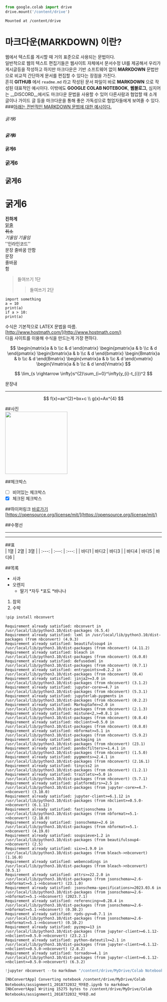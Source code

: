 ```python
from google.colab import drive
drive.mount('/content/drive')
```

    Mounted at /content/drive


# 마크다운(MARKDOWN) 이란?  
웹에서 텍스트를 게시할 때 거의 표준으로 사용되는 문법이다.   
일반적으로 웹의 텍스트 편집기들은 웹사이트 자체에서 문서수정 UI를 제공해서 우리가 게시글등을 작성하고 하지만 마크다운은 기반 소프트웨어 없이 **MARKDOWN** 문법만으로 비교적 간단하게 문서를 편집할 수 있다는 장점을 가진다.   
흔히 **GITHUB** 에서 `readme.md` 라고 작성된 문서 파일이 바로 **MARKDOWN** 으로 작성된 대표적인 예시이다. 이밖에도 __GOOGLE COLAB NOTEBOOK__, __웹블로그__, 심지어는 __DISCORD__에서도 마크다운 문법을 사용할 수 있어 다른사람과 협업할 때 소개 글이나 가이드 글 등을 마크다운을 통해 좋은 가독성으로 협업자들에게 보여줄 수 있다.   
###<u>아래는 전반적인 MARKDOWN 문법에 대한 예시이다.</u>

###### 굵게6
##### 굵게6
#### 굵게6
### 굵게6
## 굵게6
# 굵게6

**진하게**  
<u>밑줄</u>  
~~취소~~  
*기울임*
*기울임*  
''인라인코드''  
문장 줄바꿈 안함  
문장  
줄바꿈  
함  
>들여쓰기 1단
>>들여쓰기 2단  

    import something
    a = 10
    print(a)
    if a > 10:
    print(a)

수식은 기본적으로 LATEX 문법을 따름.  
[http://www.hostmath.com/](http://www.hostmath.com/)  
다음 사이트를 이용해 수식을 만드는게 가장 편하다.  


$$
\begin{matrix}a & b \\c & d \end{matrix} \begin{pmatrix}a & b \\c & d \end{pmatrix} \begin{bmatrix}a & b \\c & d \end{bmatrix} \begin{Bmatrix}a & b \\c & d \end{Bmatrix} \begin{vmatrix}a & b \\c & d \end{vmatrix} \begin{Vmatrix}a & b \\c & d \end{Vmatrix}
$$  

$$
\lim_{s \rightarrow \infty}s^{2}\sum_{i=0}^\infty(y_{i}-t_{i})^2
$$  

문장내
* * *
$$
f(x)=ax^{2}+bx+c \\ g(x)=Ax^{4}
$$

##사진  
<img src="https://mblogthumb-phinf.pstatic.net/20160127_177/krazymouse_1453865104404DjQIi_PNG/%C4%AB%C4%AB%BF%C0%C7%C1%B7%BB%C1%EE_%B6%F3%C0%CC%BE%F0.png?type=w2" width="200" height="200"/>  

##체크박스  
* [ ]  비어있는 체크박스
* [x]  체크된 체크박스  
   
##하이퍼링크
[바로가기](https://opensource.org/license/mit/)  
[https://opensource.org/license/mit/](https://opensource.org/license/mit/)  
   
##수평선   
* * *   
* * *   

##표  
 | 1열  | 2열 | 3열 |
 | :---: | :---: | :---: |
 | 바디1 | 바디2 | 바디3 |
 | 바디4 | 바디5 | 바디6 |

##목록  
* 사과
* 오렌지
  * 딸기
  *자두
*포도
*바나나
1. 참외
2. 수박


```python
!pip install nbconvert
```

    Requirement already satisfied: nbconvert in /usr/local/lib/python3.10/dist-packages (6.5.4)
    Requirement already satisfied: lxml in /usr/local/lib/python3.10/dist-packages (from nbconvert) (4.9.3)
    Requirement already satisfied: beautifulsoup4 in /usr/local/lib/python3.10/dist-packages (from nbconvert) (4.11.2)
    Requirement already satisfied: bleach in /usr/local/lib/python3.10/dist-packages (from nbconvert) (6.0.0)
    Requirement already satisfied: defusedxml in /usr/local/lib/python3.10/dist-packages (from nbconvert) (0.7.1)
    Requirement already satisfied: entrypoints>=0.2.2 in /usr/local/lib/python3.10/dist-packages (from nbconvert) (0.4)
    Requirement already satisfied: jinja2>=3.0 in /usr/local/lib/python3.10/dist-packages (from nbconvert) (3.1.2)
    Requirement already satisfied: jupyter-core>=4.7 in /usr/local/lib/python3.10/dist-packages (from nbconvert) (5.3.1)
    Requirement already satisfied: jupyterlab-pygments in /usr/local/lib/python3.10/dist-packages (from nbconvert) (0.2.2)
    Requirement already satisfied: MarkupSafe>=2.0 in /usr/local/lib/python3.10/dist-packages (from nbconvert) (2.1.3)
    Requirement already satisfied: mistune<2,>=0.8.1 in /usr/local/lib/python3.10/dist-packages (from nbconvert) (0.8.4)
    Requirement already satisfied: nbclient>=0.5.0 in /usr/local/lib/python3.10/dist-packages (from nbconvert) (0.8.0)
    Requirement already satisfied: nbformat>=5.1 in /usr/local/lib/python3.10/dist-packages (from nbconvert) (5.9.2)
    Requirement already satisfied: packaging in /usr/local/lib/python3.10/dist-packages (from nbconvert) (23.1)
    Requirement already satisfied: pandocfilters>=1.4.1 in /usr/local/lib/python3.10/dist-packages (from nbconvert) (1.5.0)
    Requirement already satisfied: pygments>=2.4.1 in /usr/local/lib/python3.10/dist-packages (from nbconvert) (2.16.1)
    Requirement already satisfied: tinycss2 in /usr/local/lib/python3.10/dist-packages (from nbconvert) (1.2.1)
    Requirement already satisfied: traitlets>=5.0 in /usr/local/lib/python3.10/dist-packages (from nbconvert) (5.7.1)
    Requirement already satisfied: platformdirs>=2.5 in /usr/local/lib/python3.10/dist-packages (from jupyter-core>=4.7->nbconvert) (3.10.0)
    Requirement already satisfied: jupyter-client>=6.1.12 in /usr/local/lib/python3.10/dist-packages (from nbclient>=0.5.0->nbconvert) (6.1.12)
    Requirement already satisfied: fastjsonschema in /usr/local/lib/python3.10/dist-packages (from nbformat>=5.1->nbconvert) (2.18.0)
    Requirement already satisfied: jsonschema>=2.6 in /usr/local/lib/python3.10/dist-packages (from nbformat>=5.1->nbconvert) (4.19.0)
    Requirement already satisfied: soupsieve>1.2 in /usr/local/lib/python3.10/dist-packages (from beautifulsoup4->nbconvert) (2.5)
    Requirement already satisfied: six>=1.9.0 in /usr/local/lib/python3.10/dist-packages (from bleach->nbconvert) (1.16.0)
    Requirement already satisfied: webencodings in /usr/local/lib/python3.10/dist-packages (from bleach->nbconvert) (0.5.1)
    Requirement already satisfied: attrs>=22.2.0 in /usr/local/lib/python3.10/dist-packages (from jsonschema>=2.6->nbformat>=5.1->nbconvert) (23.1.0)
    Requirement already satisfied: jsonschema-specifications>=2023.03.6 in /usr/local/lib/python3.10/dist-packages (from jsonschema>=2.6->nbformat>=5.1->nbconvert) (2023.7.1)
    Requirement already satisfied: referencing>=0.28.4 in /usr/local/lib/python3.10/dist-packages (from jsonschema>=2.6->nbformat>=5.1->nbconvert) (0.30.2)
    Requirement already satisfied: rpds-py>=0.7.1 in /usr/local/lib/python3.10/dist-packages (from jsonschema>=2.6->nbformat>=5.1->nbconvert) (0.10.2)
    Requirement already satisfied: pyzmq>=13 in /usr/local/lib/python3.10/dist-packages (from jupyter-client>=6.1.12->nbclient>=0.5.0->nbconvert) (23.2.1)
    Requirement already satisfied: python-dateutil>=2.1 in /usr/local/lib/python3.10/dist-packages (from jupyter-client>=6.1.12->nbclient>=0.5.0->nbconvert) (2.8.2)
    Requirement already satisfied: tornado>=4.1 in /usr/local/lib/python3.10/dist-packages (from jupyter-client>=6.1.12->nbclient>=0.5.0->nbconvert) (6.3.2)



```python
!jupyter nbconvert --to markdown "/content/drive/MyDrive/Colab Notebooks/assignment1_2018732032_박태준.ipynb"
```

    [NbConvertApp] Converting notebook /content/drive/MyDrive/Colab Notebooks/assignment1_2018732032_박태준.ipynb to markdown
    [NbConvertApp] Writing 15275 bytes to /content/drive/MyDrive/Colab Notebooks/assignment1_2018732032_박태준.md

